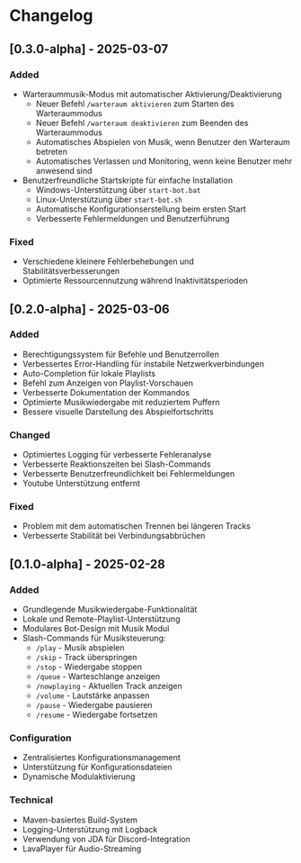 # Changelog

## [0.3.0-alpha] - 2025-03-07

### Added
- Warteraummusik-Modus mit automatischer Aktivierung/Deaktivierung
  - Neuer Befehl `/warteraum aktivieren` zum Starten des Warteraummodus
  - Neuer Befehl `/warteraum deaktivieren` zum Beenden des Warteraummodus
  - Automatisches Abspielen von Musik, wenn Benutzer den Warteraum betreten
  - Automatisches Verlassen und Monitoring, wenn keine Benutzer mehr anwesend sind
- Benutzerfreundliche Startskripte für einfache Installation
  - Windows-Unterstützung über `start-bot.bat`
  - Linux-Unterstützung über `start-bot.sh`
  - Automatische Konfigurationserstellung beim ersten Start
  - Verbesserte Fehlermeldungen und Benutzerführung

### Fixed
- Verschiedene kleinere Fehlerbehebungen und Stabilitätsverbesserungen
- Optimierte Ressourcennutzung während Inaktivitätsperioden

## [0.2.0-alpha] - 2025-03-06

### Added
- Berechtigungssystem für Befehle und Benutzerrollen
- Verbessertes Error-Handling für instabile Netzwerkverbindungen
- Auto-Completion für lokale Playlists
- Befehl zum Anzeigen von Playlist-Vorschauen
- Verbesserte Dokumentation der Kommandos
- Optimierte Musikwiedergabe mit reduziertem Puffern
- Bessere visuelle Darstellung des Abspielfortschritts

### Changed
- Optimiertes Logging für verbesserte Fehleranalyse
- Verbesserte Reaktionszeiten bei Slash-Commands
- Verbesserte Benutzerfreundlichkeit bei Fehlermeldungen
- Youtube Unterstützung entfernt

### Fixed
- Problem mit dem automatischen Trennen bei längeren Tracks
- Verbesserte Stabilität bei Verbindungsabbrüchen

## [0.1.0-alpha] - 2025-02-28

### Added
- Grundlegende Musikwiedergabe-Funktionalität
- Lokale und Remote-Playlist-Unterstützung
- Modulares Bot-Design mit Musik Modul
- Slash-Commands für Musiksteuerung:
  - `/play` - Musik abspielen
  - `/skip` - Track überspringen
  - `/stop` - Wiedergabe stoppen
  - `/queue` - Warteschlange anzeigen
  - `/nowplaying` - Aktuellen Track anzeigen
  - `/volume` - Lautstärke anpassen
  - `/pause` - Wiedergabe pausieren
  - `/resume` - Wiedergabe fortsetzen

### Configuration
- Zentralisiertes Konfigurationsmanagement
- Unterstützung für Konfigurationsdateien
- Dynamische Modulaktivierung

### Technical
- Maven-basiertes Build-System
- Logging-Unterstützung mit Logback
- Verwendung von JDA für Discord-Integration
- LavaPlayer für Audio-Streaming